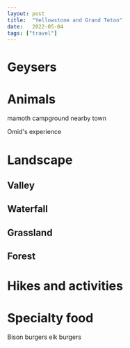 ```yaml
---
layout: post
title:  "Yellowstone and Grand Teton"
date:   2022-05-04
tags: ["travel"]
---
```


# Geysers

# Animals
mamoth campground
nearby town

Omid's experience

# Landscape
## Valley
## Waterfall
## Grassland
## Forest

# Hikes and activities

# Specialty food
Bison burgers
elk burgers
